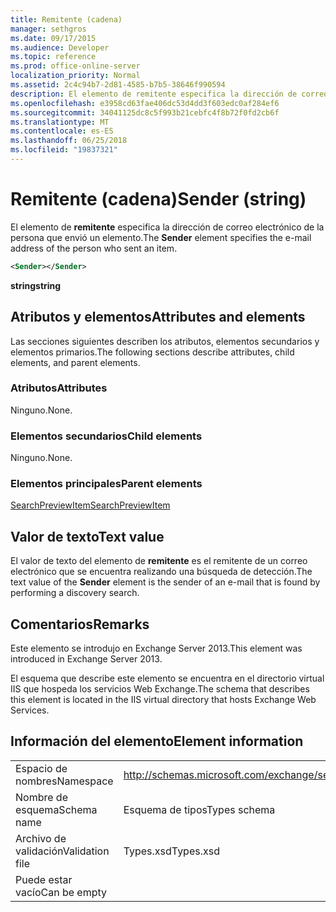 ```yaml
---
title: Remitente (cadena)
manager: sethgros
ms.date: 09/17/2015
ms.audience: Developer
ms.topic: reference
ms.prod: office-online-server
localization_priority: Normal
ms.assetid: 2c4c94b7-2d81-4585-b7b5-38646f990594
description: El elemento de remitente especifica la dirección de correo electrónico de la persona que envió un elemento.
ms.openlocfilehash: e3958cd63fae406dc53d4dd3f603edc0af284ef6
ms.sourcegitcommit: 34041125dc8c5f993b21cebfc4f8b72f0fd2cb6f
ms.translationtype: MT
ms.contentlocale: es-ES
ms.lasthandoff: 06/25/2018
ms.locfileid: "19837321"
---
```

# <a name="sender-string"></a><span data-ttu-id="779eb-103">Remitente (cadena)</span><span class="sxs-lookup"><span data-stu-id="779eb-103">Sender (string)</span></span>

<span data-ttu-id="779eb-104">El elemento de **remitente** especifica la dirección de correo electrónico de la persona que envió un elemento.</span><span class="sxs-lookup"><span data-stu-id="779eb-104">The **Sender** element specifies the e-mail address of the person who sent an item.</span></span> 
  
```XML
<Sender></Sender>
```

 <span data-ttu-id="779eb-105">**string**</span><span class="sxs-lookup"><span data-stu-id="779eb-105">**string**</span></span>
## <a name="attributes-and-elements"></a><span data-ttu-id="779eb-106">Atributos y elementos</span><span class="sxs-lookup"><span data-stu-id="779eb-106">Attributes and elements</span></span>

<span data-ttu-id="779eb-107">Las secciones siguientes describen los atributos, elementos secundarios y elementos primarios.</span><span class="sxs-lookup"><span data-stu-id="779eb-107">The following sections describe attributes, child elements, and parent elements.</span></span>
  
### <a name="attributes"></a><span data-ttu-id="779eb-108">Atributos</span><span class="sxs-lookup"><span data-stu-id="779eb-108">Attributes</span></span>

<span data-ttu-id="779eb-109">Ninguno.</span><span class="sxs-lookup"><span data-stu-id="779eb-109">None.</span></span>
  
### <a name="child-elements"></a><span data-ttu-id="779eb-110">Elementos secundarios</span><span class="sxs-lookup"><span data-stu-id="779eb-110">Child elements</span></span>

<span data-ttu-id="779eb-111">Ninguno.</span><span class="sxs-lookup"><span data-stu-id="779eb-111">None.</span></span>
  
### <a name="parent-elements"></a><span data-ttu-id="779eb-112">Elementos principales</span><span class="sxs-lookup"><span data-stu-id="779eb-112">Parent elements</span></span>

[<span data-ttu-id="779eb-113">SearchPreviewItem</span><span class="sxs-lookup"><span data-stu-id="779eb-113">SearchPreviewItem</span></span>](searchpreviewitem.md)
  
## <a name="text-value"></a><span data-ttu-id="779eb-114">Valor de texto</span><span class="sxs-lookup"><span data-stu-id="779eb-114">Text value</span></span>

<span data-ttu-id="779eb-115">El valor de texto del elemento de **remitente** es el remitente de un correo electrónico que se encuentra realizando una búsqueda de detección.</span><span class="sxs-lookup"><span data-stu-id="779eb-115">The text value of the **Sender** element is the sender of an e-mail that is found by performing a discovery search.</span></span> 
  
## <a name="remarks"></a><span data-ttu-id="779eb-116">Comentarios</span><span class="sxs-lookup"><span data-stu-id="779eb-116">Remarks</span></span>

<span data-ttu-id="779eb-117">Este elemento se introdujo en Exchange Server 2013.</span><span class="sxs-lookup"><span data-stu-id="779eb-117">This element was introduced in Exchange Server 2013.</span></span>
  
<span data-ttu-id="779eb-118">El esquema que describe este elemento se encuentra en el directorio virtual IIS que hospeda los servicios Web Exchange.</span><span class="sxs-lookup"><span data-stu-id="779eb-118">The schema that describes this element is located in the IIS virtual directory that hosts Exchange Web Services.</span></span>
  
## <a name="element-information"></a><span data-ttu-id="779eb-119">Información del elemento</span><span class="sxs-lookup"><span data-stu-id="779eb-119">Element information</span></span>

|||
|:-----|:-----|
|<span data-ttu-id="779eb-120">Espacio de nombres</span><span class="sxs-lookup"><span data-stu-id="779eb-120">Namespace</span></span>  <br/> |http://schemas.microsoft.com/exchange/services/2006/types  <br/> |
|<span data-ttu-id="779eb-121">Nombre de esquema</span><span class="sxs-lookup"><span data-stu-id="779eb-121">Schema name</span></span>  <br/> |<span data-ttu-id="779eb-122">Esquema de tipos</span><span class="sxs-lookup"><span data-stu-id="779eb-122">Types schema</span></span>  <br/> |
|<span data-ttu-id="779eb-123">Archivo de validación</span><span class="sxs-lookup"><span data-stu-id="779eb-123">Validation file</span></span>  <br/> |<span data-ttu-id="779eb-124">Types.xsd</span><span class="sxs-lookup"><span data-stu-id="779eb-124">Types.xsd</span></span>  <br/> |
|<span data-ttu-id="779eb-125">Puede estar vacío</span><span class="sxs-lookup"><span data-stu-id="779eb-125">Can be empty</span></span>  <br/> ||
   


